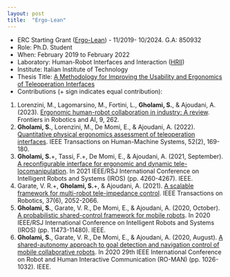 ```yaml
---
layout: post
title:  "Ergo-Lean"
---
```


- ERC Starting Grant ([Ergo-Lean](https://ergolean.eu/)) - 11/2019- 10/2024. G.A: 850932
- Role: Ph.D. Student
- When: February 2019 to February 2022
- Laboratory: Human-Robot Interfaces and Interaction (<a href="https://hri.iit.it/">HRII</a>)
- Institute: Italian Institute of Technology
- Thesis Title: [A Methodology for Improving the Usability and Ergonomics of Teleoperation Interfaces](https://www.politesi.polimi.it/handle/10589/183019)
- Contributions (+ sign indicates equal contribution):
1. Lorenzini, M., Lagomarsino, M., Fortini, L., **Gholami, S.**, & Ajoudani, A. (2023). 
[Ergonomic human-robot collaboration in industry: A review](https://www.frontiersin.org/articles/10.3389/frobt.2022.813907/full?trk=public_post_main-feed-card_feed-article-content). 
Frontiers in Robotics and AI, 9, 262. 
2. **Gholami, S.**, Lorenzini, M., De Momi, E., & Ajoudani, A. (2022). 
[Quantitative physical ergonomics assessment of teleoperation interfaces](https://ieeexplore.ieee.org/abstract/document/9724640). 
IEEE Transactions on Human-Machine Systems, 52(2), 169-180.
3. **Gholami, S.**+, Tassi, F.+, De Momi, E., & Ajoudani, A. (2021, September). 
[A reconfigurable interface for ergonomic and dynamic tele-locomanipulation](https://ieeexplore.ieee.org/abstract/document/9636775). 
In 2021 IEEE/RSJ International Conference on Intelligent Robots and Systems (IROS) (pp. 4260-4267). IEEE.
4. Garate, V. R.+, **Gholami, S.**+, & Ajoudani, A. (2021). 
[A scalable framework for multi-robot tele-impedance control](https://ieeexplore.ieee.org/abstract/document/9429911). 
IEEE Transactions on Robotics, 37(6), 2052-2066.
5. **Gholami, S.**, Garate, V. R., De Momi, E., & Ajoudani, A. (2020, October). 
[A probabilistic shared-control framework for mobile robots](https://ieeexplore.ieee.org/abstract/document/9341064). 
In 2020 IEEE/RSJ International Conference on Intelligent Robots and Systems (IROS) (pp. 11473-11480). IEEE.
6. **Gholami, S.**, Garate, V. R., De Momi, E., & Ajoudani, A. (2020, August). 
[A shared-autonomy approach to goal detection and navigation control of mobile collaborative robots](https://ieeexplore.ieee.org/abstract/document/9223583). 
In 2020 29th IEEE International Conference on Robot and Human Interactive Communication (RO-MAN) (pp. 1026-1032). IEEE.